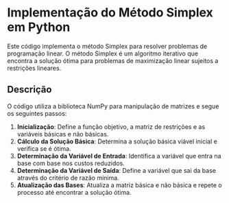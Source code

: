 # Implementação do Método Simplex em Python

Este código implementa o método Simplex para resolver problemas de programação linear. O método Simplex é um algoritmo iterativo que encontra a solução ótima para problemas de maximização linear sujeitos a restrições lineares.

## Descrição
O código utiliza a biblioteca NumPy para manipulação de matrizes e segue os seguintes passos:

1. **Inicialização**: Define a função objetivo, a matriz de restrições e as variáveis básicas e não básicas.
2. **Cálculo da Solução Básica**: Determina a solução básica viável inicial e verifica se é ótima.
3. **Determinação da Variável de Entrada**: Identifica a variável que entra na base com base nos custos reduzidos.
4. **Determinação da Variável de Saída**: Define a variável que sai da base através do critério de razão mínima.
5. **Atualização das Bases**: Atualiza a matriz básica e não básica e repete o processo até encontrar a solução ótima.
